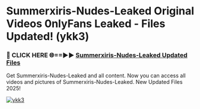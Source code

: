 # Summerxiris-Nudes-Leaked Original Videos 0nlyFans Leaked - Files Updated! (ykk3)

<h3>🔴 CLICK HERE 🌐==►► <a href="https://tinyurl.com/4mcuefdz" rel="nofollow">Summerxiris-Nudes-Leaked Updated Files</a></h3>

Get Summerxiris-Nudes-Leaked and all content. Now you can access all videos and pictures of Summerxiris-Nudes-Leaked. New Updated Files 2025!

[![ykk3](https://i.imgur.com/StAQSOY.gif)](https://tinyurl.com/4mcuefdz)
